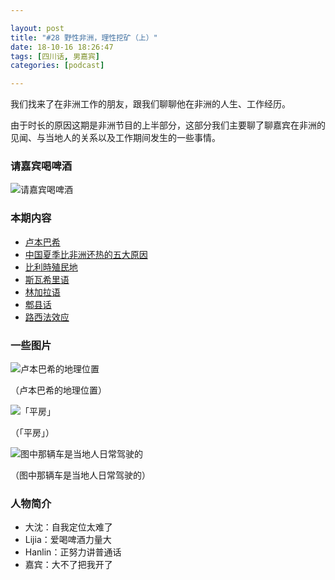 ```yaml
---

layout: post
title: "#28 野性非洲，理性挖矿（上）"
date: 18-10-16 18:26:47
tags: [四川话, 男嘉宾]
categories: [podcast]

---
```


我们找来了在非洲工作的朋友，跟我们聊聊他在非洲的人生、工作经历。

由于时长的原因这期是非洲节目的上半部分，这部分我们主要聊了聊嘉宾在非洲的见闻、与当地人的关系以及工作期间发生的一些事情。

### 请嘉宾喝啤酒

![请嘉宾喝啤酒]({{site.url}}/assets/img/africa/alipay.png)

### 本期内容

- [卢本巴希](https://zh.wikipedia.org/wiki/%E7%9B%A7%E6%9C%AC%E5%B7%B4%E5%B8%8C)
- [中国夏季比非洲还热的五大原因](http://blog.sina.com.cn/s/blog_49b486130102xmos.html)
- [比利時殖民地](https://www.wikiwand.com/zh-hk/%E6%AF%94%E5%88%A9%E6%99%82%E6%AE%96%E6%B0%91%E5%9C%B0)
- [斯瓦希里语](https://zh.wikipedia.org/wiki/%E6%96%AF%E7%93%A6%E5%B8%8C%E9%87%8C%E8%AF%AD)
- [林加拉语](https://zh.wikipedia.org/wiki/%E6%9E%97%E5%8A%A0%E6%8B%89%E8%AF%AD)
- [郫县话](https://baike.baidu.com/item/%E9%83%AB%E5%8E%BF%E8%AF%9D)
- [路西法效应](https://www.wikiwand.com/zh/%E8%B7%AF%E8%A5%BF%E6%B3%95%E6%95%88%E5%BA%94)

### 一些图片

![卢本巴希的地理位置]({{site.url}}/assets/img/africa/5.jpg)

（卢本巴希的地理位置）

![「平房」]({{site.url}}/assets/img/africa/4.jpg)

（「平房」）

![图中那辆车是当地人日常驾驶的]({{site.url}}/assets/img/africa/2.jpg)

（图中那辆车是当地人日常驾驶的）

### 人物简介

- 大沈：自我定位太难了
- Lijia：爱喝啤酒力量大
- Hanlin：正努力讲普通话
- 嘉宾：大不了把我开了